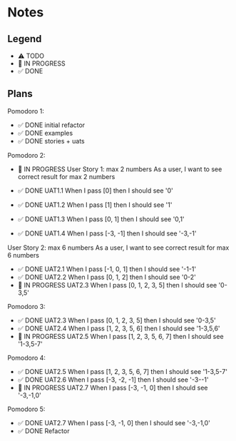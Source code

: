 # Notes

## Legend

- ⚠ TODO
- 🚧 IN PROGRESS
- ✅ DONE

## Plans

Pomodoro 1:

- ✅ DONE initial refactor
- ✅ DONE examples
- ✅ DONE stories + uats

Pomodoro 2:

- 🚧 IN PROGRESS User Story 1: max 2 numbers
  As a user, I want to see correct result for max 2 numbers

- ✅ DONE UAT1.1 When I pass [0] then I should see '0'
- ✅ DONE UAT1.2 When I pass [1] then I should see '1'
- ✅ DONE UAT1.3 When I pass [0, 1] then I should see '0,1'
- ✅ DONE UAT1.4 When I pass [-3, -1] then I should see '-3,-1'

User Story 2: max 6 numbers
As a user, I want to see correct result for max 6 numbers

- ✅ DONE UAT2.1 When I pass [-1, 0, 1] then I should see '-1-1'
- ✅ DONE UAT2.2 When I pass [0, 1, 2] then I should see '0-2'
- 🚧 IN PROGRESS UAT2.3 When I pass [0, 1, 2, 3, 5] then I should see '0-3,5'

Pomodoro 3:

- ✅ DONE UAT2.3 When I pass [0, 1, 2, 3, 5] then I should see '0-3,5'
- ✅ DONE UAT2.4 When I pass [1, 2, 3, 5, 6] then I should see '1-3,5,6'
- 🚧 IN PROGRESS UAT2.5 When I pass [1, 2, 3, 5, 6, 7] then I should see '1-3,5-7'

Pomodoro 4:

- ✅ DONE UAT2.5 When I pass [1, 2, 3, 5, 6, 7] then I should see '1-3,5-7'
- ✅ DONE UAT2.6 When I pass [-3, -2, -1] then I should see '-3--1'
- 🚧 IN PROGRESS UAT2.7 When I pass [-3, -1, 0] then I should see '-3,-1,0'

Pomodoro 5:

- ✅ DONE UAT2.7 When I pass [-3, -1, 0] then I should see '-3,-1,0'
- ✅ DONE Refactor
